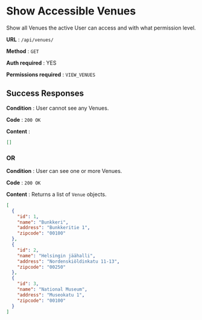 # Show Accessible Venues

Show all Venues the active User can access and with what permission level.

**URL** : `/api/venues/`

**Method** : `GET`

**Auth required** : YES

**Permissions required** : `VIEW_VENUES`

## Success Responses

**Condition** : User cannot see any Venues.

**Code** : `200 OK`

**Content** :

```json
[]
```

### OR

**Condition** : User can see one or more Venues.

**Code** : `200 OK`

**Content** : Returns a list of `Venue` objects.

```json
[
  {
    "id": 1,
    "name": "Bunkkeri",
    "address": "Bunkkeritie 1",
    "zipcode": "00100"
  },
  {
    "id": 2,
    "name": "Helsingin jäähalli",
    "address": "Nordenskiöldinkatu 11-13",
    "zipcode": "00250"
  },
  {
    "id": 3,
    "name": "National Museum",
    "address": "Museokatu 1",
    "zipcode": "00100"
  }
]
```
